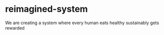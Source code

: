 # reimagined-system
We are creating a system where every human eats healthy sustainably gets rewarded
